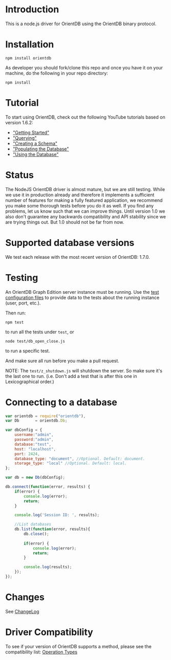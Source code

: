 Introduction
========

This is a node.js driver for OrientDB using the OrientDB binary protocol.

Installation
========

```
npm install orientdb
```

As developer you should fork/clone this repo and once you have it on your machine, do the following in your repo directory:

```
npm install
```

Tutorial
========

To start using OrientDB, check out the following YouTube tutorials based on version 1.6.2:
* ["Getting Started"](https://www.youtube.com/watch?v=X-pXqvVTK6E)
* ["Querying"](https://www.youtube.com/watch?v=w0VfWljYEbw)
* ["Creating a Schema"](https://www.youtube.com/watch?v=KzkjKwkpMII)
* ["Populating the Database"](https://www.youtube.com/watch?v=MeXLuErdDHw)
* ["Using the Database"](https://www.youtube.com/watch?v=oAeY-pXBi-I)

Status
========

The NodeJS OrientDB driver is almost mature, but we are still testing. While we use it in production already and therefore it implements a sufficient number of features for making a fully featured application, we recommend you make some thorough tests before you do it as well. If you find any problems, let us know such that we can improve things. Until version 1.0 we also don't guarantee any backwards compatibility and API stability since we are trying things out. But 1.0 should not be far from now.

Supported database versions
========

We test each release with the most recent version of OrientDB: 1.7.0.

Testing
========

An OrientDB Graph Edition server instance must be running. Use the [test configuration files](https://github.com/nitrog7/node-orientdb/tree/master/config/test) to provide data to the tests about the running instance (user, port, etc.).

Then run:

`npm test`

to run all the tests under `test`, or

`node test/db_open_close.js`

to run a specific test.

And make sure all run before you make a pull request.

NOTE: The `test/z_shutdown.js` will shutdown the server. So make sure it's the last one to run. (i.e. Don't add a test that is after this one in Lexicographical order.)

Connecting to a database
========

```javascript
var orientdb = require("orientdb"),
var Db       = orientdb.Db;

var dbConfig = {
    username:"admin",
    password:"admin",
    database:"test",
    host: "localhost",
    port: 2424,
    database_type: "document", //Optional. Default: document.
    storage_type: "local" //Optional. Default: local.
};

var db = new Db(dbConfig);

db.connect(function(error, results) {
    if(error) {
        console.log(error);
        return;
    }

    console.log('Session ID: ', results);

    //List databases
    db.list(function(error, results){
        db.close();
        
        if(error) {
            console.log(error);
            return;
        }

        console.log(results);
    });
});
```
 
Changes
========

See [ChangeLog](https://github.com/nitrog7/node-orientdb/blob/master/ChangeLog)

Driver Compatibility
========

To see if your version of OrientDB supports a method, please see the compatibility list: [Operation Types](https://github.com/orientechnologies/orientdb/wiki/Network-Binary-Protocol#operation-types)